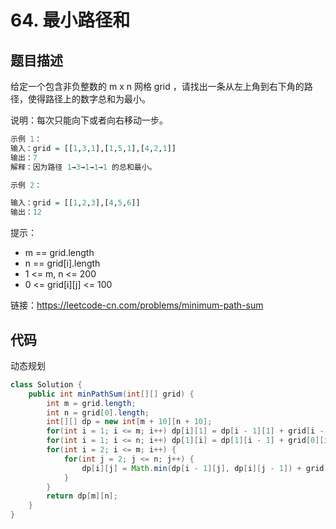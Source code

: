 # 64. 最小路径和

## 题目描述

给定一个包含非负整数的 m x n 网格 grid ，请找出一条从左上角到右下角的路径，使得路径上的数字总和为最小。

说明：每次只能向下或者向右移动一步。

 
```r
示例 1：
输入：grid = [[1,3,1],[1,5,1],[4,2,1]]
输出：7
解释：因为路径 1→3→1→1→1 的总和最小。

示例 2：

输入：grid = [[1,2,3],[4,5,6]]
输出：12

```

提示：

- m == grid.length
- n == grid[i].length
- 1 <= m, n <= 200
- 0 <= grid[i][j] <= 100

链接：https://leetcode-cn.com/problems/minimum-path-sum

## 代码

动态规划

```java
class Solution {
    public int minPathSum(int[][] grid) {
        int m = grid.length;
        int n = grid[0].length;
        int[][] dp = new int[m + 10][n + 10];
        for(int i = 1; i <= m; i++) dp[i][1] = dp[i - 1][1] + grid[i - 1][0];
        for(int i = 1; i <= n; i++) dp[1][i] = dp[1][i - 1] + grid[0][i - 1]; 
        for(int i = 2; i <= m; i++) {
            for(int j = 2; j <= n; j++) {
                dp[i][j] = Math.min(dp[i - 1][j], dp[i][j - 1]) + grid[i - 1][j - 1];
            }
        }
        return dp[m][n];
    }
}
```